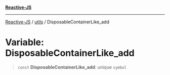[**Reactive-JS**](../../README.md)

***

[Reactive-JS](../../README.md) / [utils](../README.md) / DisposableContainerLike\_add

# Variable: DisposableContainerLike\_add

> `const` **DisposableContainerLike\_add**: unique `symbol`
